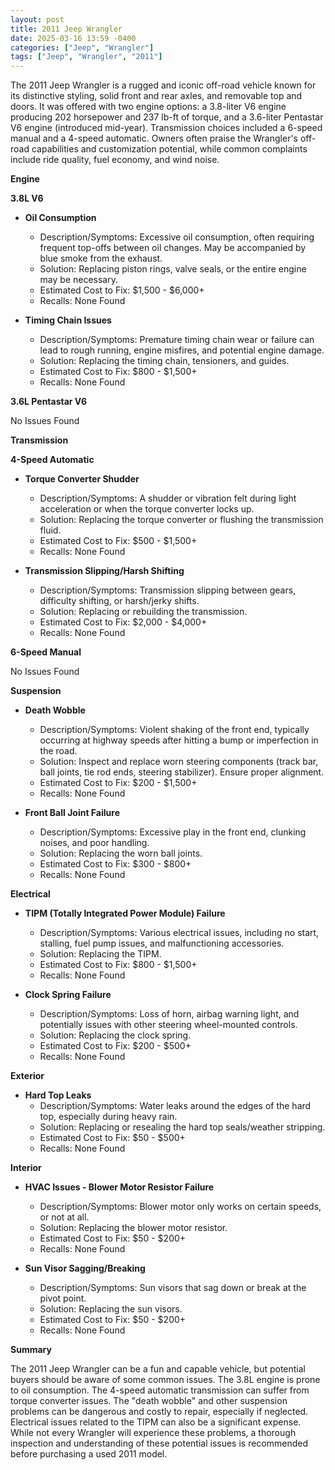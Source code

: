 ```yaml
---
layout: post
title: 2011 Jeep Wrangler
date: 2025-03-16 13:59 -0400
categories: ["Jeep", "Wrangler"]
tags: ["Jeep", "Wrangler", "2011"]
---
```

The 2011 Jeep Wrangler is a rugged and iconic off-road vehicle known for its distinctive styling, solid front and rear axles, and removable top and doors. It was offered with two engine options: a 3.8-liter V6 engine producing 202 horsepower and 237 lb-ft of torque, and a 3.6-liter Pentastar V6 engine (introduced mid-year). Transmission choices included a 6-speed manual and a 4-speed automatic. Owners often praise the Wrangler's off-road capabilities and customization potential, while common complaints include ride quality, fuel economy, and wind noise.

**Engine**

**3.8L V6**

*   **Oil Consumption**
    *   Description/Symptoms: Excessive oil consumption, often requiring frequent top-offs between oil changes. May be accompanied by blue smoke from the exhaust.
    *   Solution: Replacing piston rings, valve seals, or the entire engine may be necessary.
    *   Estimated Cost to Fix: $1,500 - $6,000+
    *   Recalls: None Found

*   **Timing Chain Issues**
    * Description/Symptoms: Premature timing chain wear or failure can lead to rough running, engine misfires, and potential engine damage.
    * Solution: Replacing the timing chain, tensioners, and guides.
    * Estimated Cost to Fix: $800 - $1,500+
    * Recalls: None Found

**3.6L Pentastar V6**

No Issues Found

**Transmission**

**4-Speed Automatic**

*   **Torque Converter Shudder**
    *   Description/Symptoms: A shudder or vibration felt during light acceleration or when the torque converter locks up.
    *   Solution: Replacing the torque converter or flushing the transmission fluid.
    *   Estimated Cost to Fix: $500 - $1,500+
    *   Recalls: None Found

*   **Transmission Slipping/Harsh Shifting**
    *   Description/Symptoms: Transmission slipping between gears, difficulty shifting, or harsh/jerky shifts.
    *   Solution: Replacing or rebuilding the transmission.
    *   Estimated Cost to Fix: $2,000 - $4,000+
    *   Recalls: None Found

**6-Speed Manual**

No Issues Found

**Suspension**

*   **Death Wobble**
    *   Description/Symptoms: Violent shaking of the front end, typically occurring at highway speeds after hitting a bump or imperfection in the road.
    *   Solution: Inspect and replace worn steering components (track bar, ball joints, tie rod ends, steering stabilizer). Ensure proper alignment.
    *   Estimated Cost to Fix: $200 - $1,500+
    *   Recalls: None Found

*   **Front Ball Joint Failure**
    *   Description/Symptoms: Excessive play in the front end, clunking noises, and poor handling.
    *   Solution: Replacing the worn ball joints.
    *   Estimated Cost to Fix: $300 - $800+
    *   Recalls: None Found

**Electrical**

*   **TIPM (Totally Integrated Power Module) Failure**
    *   Description/Symptoms: Various electrical issues, including no start, stalling, fuel pump issues, and malfunctioning accessories.
    *   Solution: Replacing the TIPM.
    *   Estimated Cost to Fix: $800 - $1,500+
    *   Recalls: None Found

*   **Clock Spring Failure**
    *   Description/Symptoms: Loss of horn, airbag warning light, and potentially issues with other steering wheel-mounted controls.
    *   Solution: Replacing the clock spring.
    *   Estimated Cost to Fix: $200 - $500+
    *   Recalls: None Found

**Exterior**

*   **Hard Top Leaks**
    *   Description/Symptoms: Water leaks around the edges of the hard top, especially during heavy rain.
    *   Solution: Replacing or resealing the hard top seals/weather stripping.
    *   Estimated Cost to Fix: $50 - $500+
    *   Recalls: None Found

**Interior**

*   **HVAC Issues - Blower Motor Resistor Failure**
    *   Description/Symptoms: Blower motor only works on certain speeds, or not at all.
    *   Solution: Replacing the blower motor resistor.
    *   Estimated Cost to Fix: $50 - $200+
    *   Recalls: None Found

*   **Sun Visor Sagging/Breaking**
    *   Description/Symptoms: Sun visors that sag down or break at the pivot point.
    *   Solution: Replacing the sun visors.
    *   Estimated Cost to Fix: $50 - $200+
    *   Recalls: None Found

**Summary**

The 2011 Jeep Wrangler can be a fun and capable vehicle, but potential buyers should be aware of some common issues. The 3.8L engine is prone to oil consumption. The 4-speed automatic transmission can suffer from torque converter issues. The "death wobble" and other suspension problems can be dangerous and costly to repair, especially if neglected. Electrical issues related to the TIPM can also be a significant expense. While not every Wrangler will experience these problems, a thorough inspection and understanding of these potential issues is recommended before purchasing a used 2011 model.

